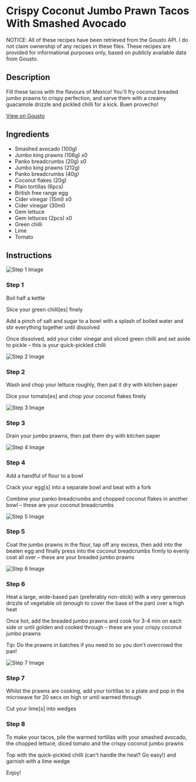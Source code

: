 # Crispy Coconut Jumbo Prawn Tacos With Smashed Avocado

NOTICE: All of these recipes have been retrieved from the Gousto API. I do not claim ownership of any recipes in these files. These recipes are provided for informational purposes only, based on publicly available data from Gousto.

## Description

Fill these tacos with the flavours of Mexico! You'll fry coconut breaded jumbo prawns to crispy perfection, and serve them with a creamy guacamole drizzle and pickled chilli for a kick. Buen provecho!

[View on Gousto](https://www.gousto.co.uk/recipes/cookbook/crispy-coconut-jumbo-prawn-tacos-with-smashed-avocado)

## Ingredients

- Smashed avocado (100g)
- Jumbo king prawns (106g) x0
- Panko breadcrumbs (20g) x0
- Jumbo king prawns (212g)
- Panko breadcrumbs (40g)
- Coconut flakes (20g)
- Plain tortillas (6pcs)
- British free range egg
- Cider vinegar (15ml) x0
- Cider vinegar (30ml)
- Gem lettuce
- Gem lettuces (2pcs) x0
- Green chilli
- Lime
- Tomato

## Instructions

![Step 1 Image](https://production-media.gousto.co.uk/cms/recipe-step-image/step-1-1640106983162-x200.jpg)

### Step 1

Boil half a kettle

Slice your green chilli[es]<span class="text-danger"> </span>finely

Add a pinch of salt and sugar to a bowl with a splash of boiled water and stir everything together until dissolved

Once dissolved, add your cider vinegar and sliced green chilli and set aside to pickle – this is your quick-pickled chilli

![Step 2 Image](https://production-media.gousto.co.uk/cms/recipe-step-image/step-2-1640107006811-x200.jpg)

### Step 2

Wash and chop your lettuce roughly, then pat it dry with kitchen paper

Dice your tomato[es]<span class="text-danger"> </span>and chop your coconut flakes finely

![Step 3 Image](https://production-media.gousto.co.uk/cms/recipe-step-image/step-3-1640107040289-x200.jpg)

### Step 3

Drain your jumbo prawns, then pat them dry with kitchen paper

![Step 4 Image](https://production-media.gousto.co.uk/cms/recipe-step-image/step-4-1640107057925-x200.jpg)

### Step 4

Add a handful of flour to a bowl

Crack your egg[s] into a separate bowl and beat with a fork

Combine your panko breadcrumbs and chopped coconut flakes in another bowl – these are your coconut breadcrumbs

![Step 5 Image](https://production-media.gousto.co.uk/cms/recipe-step-image/step-5-1640107070474-x200.jpg)

### Step 5

Coat the jumbo prawns in the flour, tap off any excess, then add into the beaten egg and finally press into the coconut breadcrumbs firmly to evenly coat all over – these are your breaded jumbo prawns

![Step 6 Image](https://production-media.gousto.co.uk/cms/recipe-step-image/step-6-1640107080235-x200.jpg)

### Step 6

Heat a large, wide-based pan (preferably non-stick) with a very generous drizzle of vegetable oil (enough to cover the base of the pan) over a high heat

Once hot, add the breaded jumbo prawns and cook for 3-4 min on each side or until golden and cooked through – these are your crispy coconut jumbo prawns

Tip: Do the prawns in batches if you need to so you don't overcrowd the pan!

![Step 7 Image](https://production-media.gousto.co.uk/cms/recipe-step-image/step-7-copy-1704882850631-x200.jpg)

### Step 7

Whilst the prawns are cooking, add your tortillas to a plate and pop in the microwave for 20 secs on high or until warmed through

Cut your lime[s] into wedges

### Step 8

To make your tacos, pile the warmed tortillas with your smashed avocado, the chopped lettuce, diced tomato and the crispy coconut jumbo prawns

Top with the quick-pickled chilli (can't handle the heat? Go easy!) and garnish with a lime wedge

Enjoy!

